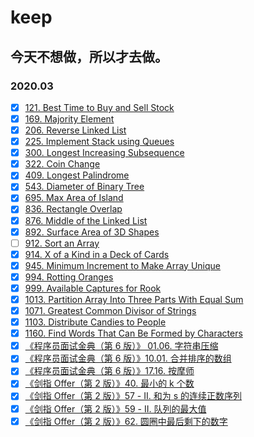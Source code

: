 # keep

## 今天不想做，所以才去做。

### 2020.03

- [x] [121. Best Time to Buy and Sell Stock](https://github.com/Tcdian/keep/issues/73)
- [x] [169. Majority Element](https://github.com/Tcdian/keep/issues/94)
- [x] [206. Reverse Linked List](https://github.com/Tcdian/keep/issues/80)
- [x] [225. Implement Stack using Queues](https://github.com/Tcdian/keep/issues/90)
- [x] [300. Longest Increasing Subsequence](https://github.com/Tcdian/keep/issues/99)
- [x] [322. Coin Change](https://github.com/Tcdian/keep/issues/100)
- [x] [409. Longest Palindrome](https://github.com/Tcdian/keep/issues/74)
- [x] [543. Diameter of Binary Tree](https://github.com/Tcdian/keep/issues/101)
- [x] [695. Max Area of Island](https://github.com/Tcdian/keep/issues/121)
- [x] [836. Rectangle Overlap](https://github.com/Tcdian/keep/issues/72)
- [x] [876. Middle of the Linked List](https://github.com/Tcdian/keep/issues/77)
- [x] [892. Surface Area of 3D Shapes](https://github.com/Tcdian/keep/issues/83)
- [ ] [912. Sort an Array](https://github.com/Tcdian/keep/issues/122)
- [x] [914. X of a Kind in a Deck of Cards](https://github.com/Tcdian/keep/issues/88)
- [x] [945. Minimum Increment to Make Array Unique](https://github.com/Tcdian/keep/issues/78)
- [x] [994. Rotting Oranges](https://github.com/Tcdian/keep/issues/82)
- [x] [999. Available Captures for Rook](https://github.com/Tcdian/keep/issues/86)
- [x] [1013. Partition Array Into Three Parts With Equal Sum](https://github.com/Tcdian/keep/issues/93)
- [x] [1071. Greatest Common Divisor of Strings](https://github.com/Tcdian/keep/issues/102)
- [x] [1103. Distribute Candies to People](https://github.com/Tcdian/keep/issues/84)
- [x] [1160. Find Words That Can Be Formed by Characters](https://github.com/Tcdian/keep/issues/71)
- [x] [《程序员面试金典（第 6 版）》 01.06. 字符串压缩](https://github.com/Tcdian/keep/issues/75)
- [x] [《程序员面试金典（第 6 版）》10.01. 合并排序的数组](https://github.com/Tcdian/keep/issues/81)
- [x] [《程序员面试金典（第 6 版）》17.16. 按摩师](https://github.com/Tcdian/keep/issues/79)
- [x] [《剑指 Offer（第 2 版）》40. 最小的 k 个数](https://github.com/Tcdian/keep/issues/76)
- [x] [《剑指 Offer（第 2 版）》57 - II. 和为 s 的连续正数序列](https://github.com/Tcdian/keep/issues/85)
- [x] [《剑指 Offer（第 2 版）》59 - II. 队列的最大值](https://github.com/Tcdian/keep/issues/87)
- [x] [《剑指 Offer（第 2 版）》62. 圆圈中最后剩下的数字](https://github.com/Tcdian/keep/issues/89)
